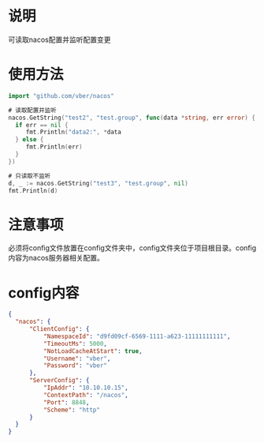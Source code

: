 # 说明
可读取nacos配置并监听配置变更

# 使用方法
```go
import "github.com/vber/nacos"

# 读取配置并监听
nacos.GetString("test2", "test.group", func(data *string, err error) {
  if err == nil {
     fmt.Println("data2:", *data
  } else {
     fmt.Println(err)
  }
})

# 只读取不监听
d, _ := nacos.GetString("test3", "test.group", nil)
fmt.Println(d)

```
# 注意事项
  必须将config文件放置在config文件夹中，config文件夹位于项目根目录。config内容为nacos服务器相关配置。
  
# config内容
  ```json
  {
	"nacos": {
		"ClientConfig": {
			"NamespaceId": "d9fd09cf-6569-1111-a623-11111111111",
			"TimeoutMs": 5000,
			"NotLoadCacheAtStart": true,
			"Username": "vber",
			"Password": "vber"
		},
		"ServerConfig": {
			"IpAddr": "10.10.10.15",
			"ContextPath": "/nacos",
			"Port": 8848,
			"Scheme": "http"
		}
	}
}
  ```

